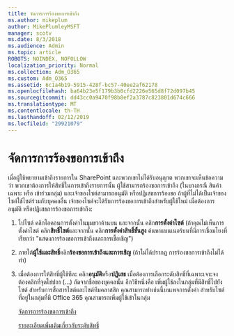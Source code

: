 ```yaml
---
title: จัดการการร้องขอการเข้าถึง
ms.author: mikeplum
author: MikePlumleyMSFT
manager: scotv
ms.date: 8/3/2018
ms.audience: Admin
ms.topic: article
ROBOTS: NOINDEX, NOFOLLOW
localization_priority: Normal
ms.collection: Adm_O365
ms.custom: Adm_O365
ms.assetid: 6c1a4b19-5915-428f-bc57-40ee2af62178
ms.openlocfilehash: ba64b23e5f179b3b0cfd2226e565d8f72d097b45
ms.sourcegitcommit: dd43cc0a9470f98b8ef2a3787c823801d674c666
ms.translationtype: MT
ms.contentlocale: th-TH
ms.lasthandoff: 02/12/2019
ms.locfileid: "29921079"
---
```

# <a name="manage-access-requests"></a>จัดการการร้องขอการเข้าถึง

เมื่อผู้ใช้พยายามเข้าถึงรายการใน SharePoint และพวกเขาไม่ได้รับอนุญาต พวกเขาจะเห็นข้อความว่า พวกเขาต้องการให้สิทธิ์ในการเข้าถึงรายการนั้น ผู้ใช้สามารถร้องขอการเข้าถึง (ในบางกรณี สินค้าเฉพาะ หรือ เข้าร่วมกลุ่ม) และเจ้าของไซต์สามารถอนุมัติ หรือปฏิเสธการร้องขอ ถ้าผู้ที่ไม่ได้เป็นเจ้าของไซต์ใช้ไซต์ร่วมกับบุคคลอื่น เจ้าของไซต์จะได้รับการร้องขอการเข้าถึงสำหรับผู้ใช้ใหม่ เมื่อต้องการอนุมัติ หรือปฏิเสธการร้องขอการเข้าถึง:
  
1. ไปไซต์ คลิกไอคอนการตั้งค่าในมุมขวาด้านบน และจากนั้น คลิก**การตั้งค่าไซต์** (ถ้าคุณไม่เห็นการตั้งค่าไซต์ คลิก**สิทธิ์ไซต์**และจากนั้น คลิก**การตั้งค่าสิทธิ์ขั้นสูง** ค้นหาแบนเนอร์บนที่มีการเชื่อมโยงที่เรียกว่า "แสดงการร้องขอการเข้าถึงและการเชื้อเชิญ")
    
2. ภายใต้**ผู้ใช้และสิทธิ์**คลิก**ร้องขอการเข้าถึงและการเชิญ** (ถ้าไม่ได้ปรากฏ การร้องขอการเข้าถึงไม่ได้ทำ)
    
3. เมื่อต้องการให้สิทธิ์ผู้ใช้ทีละ คลิก**อนุมัติ**หรือ**ปฏิเสธ** เมื่อต้องการเลือกระดับสิทธิ์ที่เฉพาะเจาะจง ต้องคลิกที่จุดไข่ปลา (...) ถัดจากชื่อของบุคคลนั้น อีกวิธีหนึ่งคือ เพิ่มผู้ใช้ลงในกลุ่มที่มีสิทธิ์ไปยังไซต์ สำหรับการสื่อสารไซต์และไซต์ทีมคลาสสิก คุณสามารถทำเช่นนี้บนเพจการตั้งค่า สำหรับไซต์ที่อยู่ในกลุ่มที่มี Office 365 คุณสามารถเพิ่มผู้ใช้เข้าในกลุ่ม
    
    [จัดการการร้องขอการเข้าถึง](https://go.microsoft.com/fwlink/?linkid=2008747)
    
    [รายละเอียดเพิ่มเติมเกี่ยวกับระดับสิทธิ์](https://go.microsoft.com/fwlink/?linkid=867071)
    

